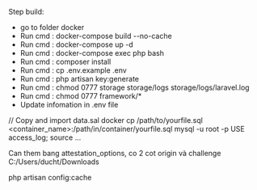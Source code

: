 Step build:
- go to folder docker 
- Run cmd : docker-compose build --no-cache
- Run cmd : docker-compose up -d
- Run cmd : docker-compose exec php bash
- Run cmd : composer install
- Run cmd : cp .env.example .env
- Run cmd : php artisan key:generate
- Run cmd : chmod 0777 storage storage/logs storage/logs/laravel.log
- Run cmd : chmod 0777 framework/*
- Update infomation in .env file 

// Copy and import data.sal
docker cp /path/to/yourfile.sql <container_name>:/path/in/container/yourfile.sql
mysql -u root -p
USE access_log;
source ...

Can them bang attestation_options, co 2 cot origin và challenge
C:/Users/ducht/Downloads

php artisan config:cache
